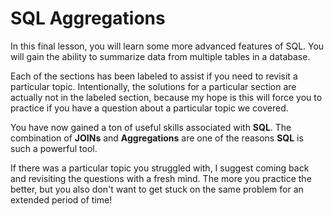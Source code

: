 # SQL Aggregations

In this final lesson, you will learn some more advanced features of SQL. You will gain the ability to summarize data from multiple tables in a database. 

Each of the sections has been labeled to assist if you need to revisit a particular topic. Intentionally, the solutions for a particular section are actually not in the labeled section, because my hope is this will force you to practice if you have a question about a particular topic we covered.


You have now gained a ton of useful skills associated with **SQL**. The combination of **JOINs** and **Aggregations** are one of the reasons **SQL** is such a powerful tool.


If there was a particular topic you struggled with, I suggest coming back and revisiting the questions with a fresh mind. The more you practice the better, but you also don't want to get stuck on the same problem for an extended period of time!
